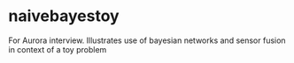 # naivebayestoy
For Aurora interview. Illustrates use of bayesian networks and sensor fusion in context of a toy problem
